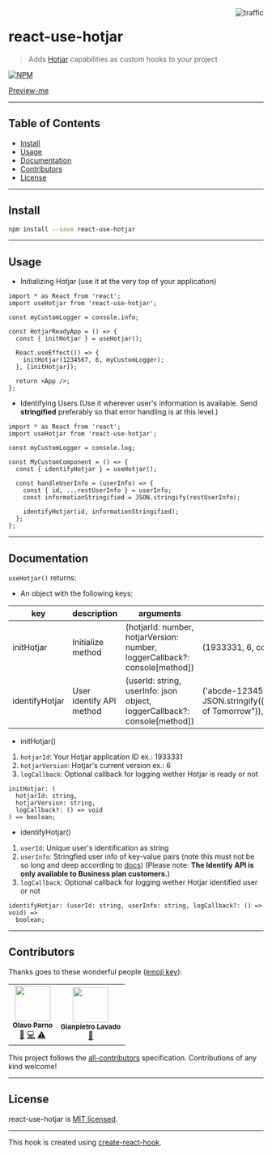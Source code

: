 <img align="right" alt="traffic" src="https://pv-badge.herokuapp.com/total.svg?repo_id=olavoparno-react-use-hotjar"/>

# react-use-hotjar

> Adds [Hotjar](https://www.hotjar.com/) capabilities as custom hooks to your project

[![NPM](https://img.shields.io/npm/v/react-use-hotjar.svg)](https://www.npmjs.com/package/react-use-hotjar)

[Preview-me](https://codesandbox.io/s/react-use-hotjar-dkcjp)

---

## Table of Contents

- [Install](#install)
- [Usage](#usage)
- [Documentation](#documentation)
- [Contributors](#contributors)
- [License](#license)

---

## Install

```bash
npm install --save react-use-hotjar
```

---

## Usage

- Initializing Hotjar (use it at the very top of your application)

```tsx
import * as React from 'react';
import useHotjar from 'react-use-hotjar';

const myCustomLogger = console.info;

const HotjarReadyApp = () => {
  const { initHotjar } = useHotjar();

  React.useEffect(() => {
    initHotjar(1234567, 6, myCustomLogger);
  }, [initHotjar]);

  return <App />;
};
```

- Identifying Users (Use it wherever user's information is available. Send **stringified** preferably so that error handling is at this level.)

```tsx
import * as React from 'react';
import useHotjar from 'react-use-hotjar';

const myCustomLogger = console.log;

const MyCustomComponent = () => {
  const { identifyHotjar } = useHotjar();

  const handleUserInfo = (userInfo) => {
    const { id, ...restUserInfo } = userInfo;
    const informationStringified = JSON.stringify(restUserInfo);

    identifyHotjar(id, informationStringified);
  };
};
```

---

## Documentation

`useHotjar()` returns:

- An object with the following keys:

| key            | description              | arguments                                                                   | example                                                                                                         |
| -------------- | ------------------------ | --------------------------------------------------------------------------- | --------------------------------------------------------------------------------------------------------------- |
| initHotjar     | Initialize method        | (hotjarId: number, hotjarVersion: number, loggerCallback?: console[method]) | (1933331, 6, console.info)                                                                                      |
| identifyHotjar | User identify API method | (userId: string, userInfo: json object, loggerCallback?: console[method])   | ('abcde-12345-12345', JSON.stringify({name:"Olli",surname:"Parno",address:"Streets of Tomorrow"}), console.log) |

- initHotjar()

1. `hotjarId`: Your Hotjar application ID ex.: 1933331
2. `hotjarVersion`: Hotjar's current version ex.: 6
3. `logCallback`: Optional callback for logging wether Hotjar is ready or not

```tsx
initHotjar: (
  hotjarId: string,
  hotjarVersion: string,
  logCallback?: () => void
) => boolean;
```

- identifyHotjar()

1. `userId`: Unique user's identification as string
2. `userInfo`: Stringfied user info of key-value pairs (note this must not be so long and deep according to [docs](https://help.hotjar.com/hc/en-us/articles/360033640653-Identify-API-Reference)) (Please note: **The Identify API is only available to Business plan customers.**)
3. `logCallback`: Optional callback for logging wether Hotjar identified user or not

```tsx
identifyHotjar: (userId: string, userInfo: string, logCallback?: () => void) =>
  boolean;
```

---

## Contributors

Thanks goes to these wonderful people ([emoji key](https://allcontributors.org/docs/en/emoji-key)):

<!-- ALL-CONTRIBUTORS-LIST:START - Do not remove or modify this section -->
<!-- prettier-ignore-start -->
<!-- markdownlint-disable -->
<table>
  <tr>
    <td align="center"><a href="https://olavoparno.github.io"><img src="https://avatars1.githubusercontent.com/u/7513162?v=4?s=70" width="70px;" alt=""/><br /><sub><b>Olavo Parno</b></sub></a><br /><a href="#ideas-olavoparno" title="Ideas, Planning, & Feedback">🤔</a> <a href="https://github.com/olavoparno/react-use-hotjar/commits?author=olavoparno" title="Code">💻</a> <a href="https://github.com/olavoparno/react-use-hotjar/commits?author=olavoparno" title="Tests">⚠️</a></td>
    <td align="center"><a href="https://github.com/gianpietro1"><img src="https://avatars.githubusercontent.com/u/10046142?v=4?s=70" width="70px;" alt=""/><br /><sub><b>Gianpietro Lavado</b></sub></a><br /><a href="https://github.com/olavoparno/react-use-hotjar/commits?author=gianpietro1" title="Documentation">📖</a></td>
  </tr>
</table>

<!-- markdownlint-restore -->
<!-- prettier-ignore-end -->

<!-- ALL-CONTRIBUTORS-LIST:END -->

This project follows the [all-contributors](https://github.com/all-contributors/all-contributors) specification. Contributions of any kind welcome!

---

## License

react-use-hotjar is [MIT licensed](./LICENSE).

---

This hook is created using [create-react-hook](https://github.com/hermanya/create-react-hook).
